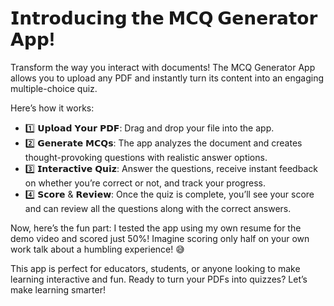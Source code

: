 # 𝗜𝗻𝘁𝗿𝗼𝗱𝘂𝗰𝗶𝗻𝗴 𝘁𝗵𝗲 𝗠𝗖𝗤 𝗚𝗲𝗻𝗲𝗿𝗮𝘁𝗼𝗿 𝗔𝗽𝗽!

Transform the way you interact with documents! The MCQ Generator App allows you to upload any PDF and instantly turn its content into an engaging multiple-choice quiz.

Here’s how it works:
- 1️⃣ 𝗨𝗽𝗹𝗼𝗮𝗱 𝗬𝗼𝘂𝗿 𝗣𝗗𝗙: Drag and drop your file into the app.
- 2️⃣ 𝗚𝗲𝗻𝗲𝗿𝗮𝘁𝗲 𝗠𝗖𝗤𝘀: The app analyzes the document and creates thought-provoking questions with realistic answer options.
- 3️⃣ 𝗜𝗻𝘁𝗲𝗿𝗮𝗰𝘁𝗶𝘃𝗲 𝗤𝘂𝗶𝘇: Answer the questions, receive instant feedback on whether you’re correct or not, and track your progress.
- 4️⃣ 𝗦𝗰𝗼𝗿𝗲 & 𝗥𝗲𝘃𝗶𝗲𝘄: Once the quiz is complete, you’ll see your score and can review all the questions along with the correct answers.

Now, here’s the fun part: I tested the app using my own resume for the demo video and scored just 50%! Imagine scoring only half on your own work talk about a humbling experience! 😅

This app is perfect for educators, students, or anyone looking to make learning interactive and fun. Ready to turn your PDFs into quizzes? Let’s make learning smarter!
